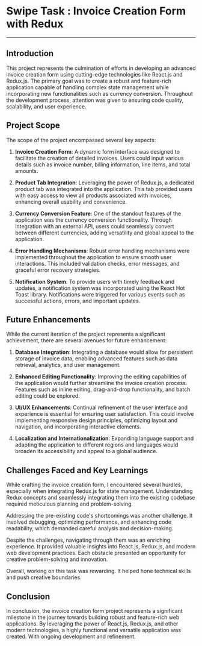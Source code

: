 # Swipe Task : Invoice Creation Form with Redux 

---

## Introduction

This project represents the culmination of efforts in developing an advanced invoice creation form using cutting-edge technologies like React.js and Redux.js. The primary goal was to create a robust and feature-rich application capable of handling complex state management while incorporating new functionalities such as currency conversion. Throughout the development process, attention was given to ensuring code quality, scalability, and user experience.

## Project Scope

The scope of the project encompassed several key aspects:

1. **Invoice Creation Form**: A dynamic form interface was designed to facilitate the creation of detailed invoices. Users could input various details such as invoice number, billing information, line items, and total amounts.

2. **Product Tab Integration**: Leveraging the power of Redux.js, a dedicated product tab was integrated into the application. This tab provided users with easy access to view all products associated with invoices, enhancing overall usability and convenience.

3. **Currency Conversion Feature**: One of the standout features of the application was the currency conversion functionality. Through integration with an external API, users could seamlessly convert between different currencies, adding versatility and global appeal to the application.

4. **Error Handling Mechanisms**: Robust error handling mechanisms were implemented throughout the application to ensure smooth user interactions. This included validation checks, error messages, and graceful error recovery strategies.

5. **Notification System**: To provide users with timely feedback and updates, a notification system was incorporated using the React Hot Toast library. Notifications were triggered for various events such as successful actions, errors, and important updates.

## Future Enhancements

While the current iteration of the project represents a significant achievement, there are several avenues for future enhancement:

1. **Database Integration**: Integrating a database would allow for persistent storage of invoice data, enabling advanced features such as data retrieval, analytics, and user management.

2. **Enhanced Editing Functionality**: Improving the editing capabilities of the application would further streamline the invoice creation process. Features such as inline editing, drag-and-drop functionality, and batch editing could be explored.

3. **UI/UX Enhancements**: Continual refinement of the user interface and experience is essential for ensuring user satisfaction. This could involve implementing responsive design principles, optimizing layout and navigation, and incorporating interactive elements.

4. **Localization and Internationalization**: Expanding language support and adapting the application to different regions and languages would broaden its accessibility and appeal to a global audience.

## Challenges Faced and Key Learnings

While crafting the invoice creation form, I encountered several hurdles, especially when integrating Redux.js for state management. Understanding Redux concepts and seamlessly integrating them into the existing codebase required meticulous planning and problem-solving.

Addressing the pre-existing code's shortcomings was another challenge. It involved debugging, optimizing performance, and enhancing code readability, which demanded careful analysis and decision-making.

Despite the challenges, navigating through them was an enriching experience. It provided valuable insights into React.js, Redux.js, and modern web development practices. Each obstacle presented an opportunity for creative problem-solving and innovation.

Overall, working on this task was rewarding. It helped hone technical skills and push creative boundaries. 

## Conclusion

In conclusion, the invoice creation form project represents a significant milestone in the journey towards building robust and feature-rich web applications. By leveraging the power of React.js, Redux.js, and other modern technologies, a highly functional and versatile application was created. With ongoing development and refinement.


